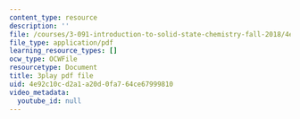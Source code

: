 ```yaml
---
content_type: resource
description: ''
file: /courses/3-091-introduction-to-solid-state-chemistry-fall-2018/4e92c10cd2a1a20d0fa764ce67999810_P19jcEvALl4.pdf
file_type: application/pdf
learning_resource_types: []
ocw_type: OCWFile
resourcetype: Document
title: 3play pdf file
uid: 4e92c10c-d2a1-a20d-0fa7-64ce67999810
video_metadata:
  youtube_id: null
---
```

